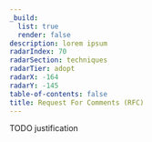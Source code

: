 ```yaml
---
_build:
  list: true
  render: false
description: lorem ipsum
radarIndex: 70
radarSection: techniques
radarTier: adopt
radarX: -164
radarY: -145
table-of-contents: false
title: Request For Comments (RFC)
---
```


TODO justification
